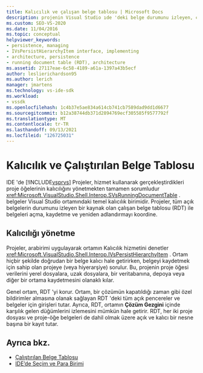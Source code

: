 ```yaml
---
title: Kalıcılık ve çalışan belge tablosu | Microsoft Docs
description: projenin Visual Studio ıde 'deki belge durumunu izleyen, çalışan belge tablosunda belge açma, kaydetme ve yeniden adlandırmayı nasıl koordine edin.
ms.custom: SEO-VS-2020
ms.date: 11/04/2016
ms.topic: conceptual
helpviewer_keywords:
- persistence, managing
- IVsPersistHierarchyItem interface, implementing
- architecture, persistence
- running document table (RDT), architecture
ms.assetid: 27117eae-6c58-4189-a61a-1397a43b5ecf
author: leslierichardson95
ms.author: lerich
manager: jmartens
ms.technology: vs-ide-sdk
ms.workload:
- vssdk
ms.openlocfilehash: 1c4b37e5ae834a614cb741cb7589dad9dd1d6677
ms.sourcegitcommit: b12a38744db371d2894769ecf305585f9577792f
ms.translationtype: MT
ms.contentlocale: tr-TR
ms.lasthandoff: 09/13/2021
ms.locfileid: "126725031"
---
```

# <a name="persistence-and-the-running-document-table"></a>Kalıcılık ve Çalıştırılan Belge Tablosu
IDE 'de [!INCLUDE[vsprvs](../../code-quality/includes/vsprvs_md.md)] Projeler, hizmet kullanarak gerçekleştirdikleri proje öğelerinin kalıcılığını yönetmekten tamamen sorumludur <xref:Microsoft.VisualStudio.Shell.Interop.SVsRunningDocumentTable> . belgeler Visual Studio ortamındaki temel kalıcılık birimidir. Projeler, tüm açık belgelerin durumunu izleyen bir kaynak olan çalışan belge tablosu (RDT) ile belgeleri açma, kaydetme ve yeniden adlandırmayı koordine.

## <a name="managing-persistence"></a>Kalıcılığı yönetme
 Projeler, arabirimi uygulayarak ortamın Kalıcılık hizmetini denetler <xref:Microsoft.VisualStudio.Shell.Interop.IVsPersistHierarchyItem> . Ortam hiçbir şekilde doğrudan bir belge kalıcı hale getirirken, belgeyi kaydetmek için sahip olan projeye (veya hiyerarşiye) sorulur. Bu, projenin proje öğesi verilerini yerel dosyalara, uzak dosyalara, bir veritabanına, depoya veya diğer bir ortama kaydetmesini olanaklı kılar.

 Genel ortam, RDT 'yi korur. Ortam, bir çözümün kapatıldığı zaman gibi özel bildirimler almasına olanak sağlayan RDT 'deki tüm açık pencereler ve belgeler için girişleri tutar. Ayrıca, RDT, ortamın **Çözüm Gezgini** içinde karşılık gelen düğümlerini izlemesini mümkün hale getirir. RDT, her iki proje dosyası ve proje-öğe belgeleri de dahil olmak üzere açık ve kalıcı bir nesne başına bir kayıt tutar.

## <a name="see-also"></a>Ayrıca bkz.
- [Çalıştırılan Belge Tablosu](../../extensibility/internals/running-document-table.md)
- [IDE’de Seçim ve Para Birimi](../../extensibility/internals/selection-and-currency-in-the-ide.md)
